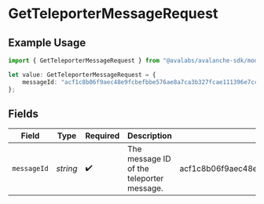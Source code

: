 # GetTeleporterMessageRequest

## Example Usage

```typescript
import { GetTeleporterMessageRequest } from "@avalabs/avalanche-sdk/models/operations";

let value: GetTeleporterMessageRequest = {
    messageId: "acf1c8b06f9aec48e9fcbefbbe576ae8a7ca3b327fcae111396e7cc99956674d",
};
```

## Fields

| Field                                                            | Type                                                             | Required                                                         | Description                                                      | Example                                                          |
| ---------------------------------------------------------------- | ---------------------------------------------------------------- | ---------------------------------------------------------------- | ---------------------------------------------------------------- | ---------------------------------------------------------------- |
| `messageId`                                                      | *string*                                                         | :heavy_check_mark:                                               | The message ID of the teleporter message.                        | acf1c8b06f9aec48e9fcbefbbe576ae8a7ca3b327fcae111396e7cc99956674d |